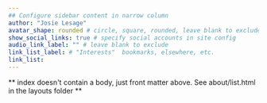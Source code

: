 ```yaml
---
## Configure sidebar content in narrow column
author: "Josie Lesage"
avatar_shape: rounded # circle, square, rounded, leave blank to exclude
show_social_links: true # specify social accounts in site config
audio_link_label: "" # leave blank to exclude
link_list_label: # "Interests"  bookmarks, elsewhere, etc.
link_list:
---
```


** index doesn't contain a body, just front matter above.
See about/list.html in the layouts folder **